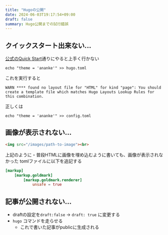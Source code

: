 ```yaml
---
title: "Hugoの公開"
date: 2024-06-03T19:17:54+09:00
draft: false
summary: Hugo公開までの試行錯誤
---
```

## クイックスタート出来ない...
[公式のQuick Start](https://gohugo.io/getting-started/quick-start/)通りにやると上手く行かない
```shell
echo "theme = 'ananke'" >> hugo.toml
```
これを実行すると
```shell
WARN **** found no layout file for "HTML" for kind "page": You should create a template file which matches Hugo Layouts Lookup Rules for this combination.
```
正しくは
```shell
echo "theme = 'ananke'" >> config.toml
```

## 画像が表示されない...
```html
<img src="/images/path-to-image"><br>
```
上記のように・普段HTMLに画像を埋め込むように書いても、画像が表示されなかった
tomlファイルに以下を追記する
```toml
[markup]
    [markup.goldmark]
        [markup.goldmark.renderer]
            unsafe = true
```

## 記事が公開されない...
- draftの設定を`draft:false` -> `draft: true` に変更する
- `hugo` コマンドを走らせる
  - これで書いた記事がpublicに生成される